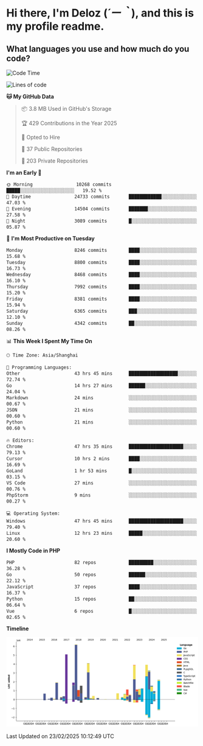# **Hi there, I'm Deloz (*´ー｀*), and this is my profile readme.**

## **What languages you use and how much do you code?**

<!--START_SECTION:waka-->
![Code Time](http://img.shields.io/badge/Code%20Time-5%2C745%20hrs%2046%20mins-blue)

![Lines of code](https://img.shields.io/badge/From%20Hello%20World%20I%27ve%20Written-46.9%20million%20lines%20of%20code-blue)

**🐱 My GitHub Data** 

> 📦 3.8 MB Used in GitHub's Storage 
 > 
> 🏆 429 Contributions in the Year 2025
 > 
> 💼 Opted to Hire
 > 
> 📜 37 Public Repositories 
 > 
> 🔑 203 Private Repositories 
 > 
**I'm an Early 🐤** 

```text
🌞 Morning                10268 commits       █████░░░░░░░░░░░░░░░░░░░░   19.52 % 
🌆 Daytime                24733 commits       ████████████░░░░░░░░░░░░░   47.03 % 
🌃 Evening                14504 commits       ███████░░░░░░░░░░░░░░░░░░   27.58 % 
🌙 Night                  3089 commits        █░░░░░░░░░░░░░░░░░░░░░░░░   05.87 % 
```
📅 **I'm Most Productive on Tuesday** 

```text
Monday                   8246 commits        ████░░░░░░░░░░░░░░░░░░░░░   15.68 % 
Tuesday                  8800 commits        ████░░░░░░░░░░░░░░░░░░░░░   16.73 % 
Wednesday                8468 commits        ████░░░░░░░░░░░░░░░░░░░░░   16.10 % 
Thursday                 7992 commits        ████░░░░░░░░░░░░░░░░░░░░░   15.20 % 
Friday                   8381 commits        ████░░░░░░░░░░░░░░░░░░░░░   15.94 % 
Saturday                 6365 commits        ███░░░░░░░░░░░░░░░░░░░░░░   12.10 % 
Sunday                   4342 commits        ██░░░░░░░░░░░░░░░░░░░░░░░   08.26 % 
```


📊 **This Week I Spent My Time On** 

```text
🕑︎ Time Zone: Asia/Shanghai

💬 Programming Languages: 
Other                    43 hrs 45 mins      ██████████████████░░░░░░░   72.74 % 
Go                       14 hrs 27 mins      ██████░░░░░░░░░░░░░░░░░░░   24.04 % 
Markdown                 24 mins             ░░░░░░░░░░░░░░░░░░░░░░░░░   00.67 % 
JSON                     21 mins             ░░░░░░░░░░░░░░░░░░░░░░░░░   00.60 % 
Python                   21 mins             ░░░░░░░░░░░░░░░░░░░░░░░░░   00.60 % 

🔥 Editors: 
Chrome                   47 hrs 35 mins      ████████████████████░░░░░   79.13 % 
Cursor                   10 hrs 2 mins       ████░░░░░░░░░░░░░░░░░░░░░   16.69 % 
GoLand                   1 hr 53 mins        █░░░░░░░░░░░░░░░░░░░░░░░░   03.15 % 
VS Code                  27 mins             ░░░░░░░░░░░░░░░░░░░░░░░░░   00.76 % 
PhpStorm                 9 mins              ░░░░░░░░░░░░░░░░░░░░░░░░░   00.27 % 

💻 Operating System: 
Windows                  47 hrs 45 mins      ████████████████████░░░░░   79.40 % 
Linux                    12 hrs 23 mins      █████░░░░░░░░░░░░░░░░░░░░   20.60 % 
```

**I Mostly Code in PHP** 

```text
PHP                      82 repos            █████████░░░░░░░░░░░░░░░░   36.28 % 
Go                       50 repos            ██████░░░░░░░░░░░░░░░░░░░   22.12 % 
JavaScript               37 repos            ████░░░░░░░░░░░░░░░░░░░░░   16.37 % 
Python                   15 repos            ██░░░░░░░░░░░░░░░░░░░░░░░   06.64 % 
Vue                      6 repos             █░░░░░░░░░░░░░░░░░░░░░░░░   02.65 % 
```



**Timeline**

![Lines of Code chart](https://raw.githubusercontent.com/deloz/deloz/main/assets/bar_graph.png)


 Last Updated on 23/02/2025 10:12:49 UTC
<!--END_SECTION:waka-->
